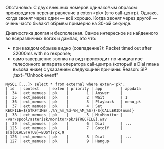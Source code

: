Обстановка:
С двух внешних номеров одинаковым образом производится перенаправление в exten «pk» (это call-центр). Однако, когда звонят через один — всё хорошо. Когда звонят через другой — очень часто бывают обрывы примерно на 30-ой секунде.

Диагностика долгая и бесполезная. Самое интересное из найденного во всеразличных логах и дампах, это что:
 * при каждом обрыве видно (совпадение?): Packet timed out after 32000ms with no response;
 * само завершение звонка на вид происходит по инициативе телефонного аппарата оператора call-центра (который в Dial плана вызова ниже) с указанием следующией причины: Reason: SIP ;text="Onhook event"

```
MySQL [...]> select * from external where exten='pk';
| id  | context    | exten | priority | app        | appdata
|  34 | ext_menues | pk    |        1 | Answer     |
|  35 | ext_menues | pk    |        2 | Wait       | 1
|  36 | ext_menues | pk    |        3 | Playback   | menu_pk
|  37 | ext_menues | pk    |        4 | Set        | RECFILE=${STRFTIME(,,%Y_%m_%d-%H_%M_%S)}-${CALLERID(num)}
|  38 | ext_menues | pk    |        5 | MixMonitor | /var/spool/asterisk/monitor/pk/${RECFILE}.wav
|  39 | ext_menues | pk    |        6 | Dial       | ...
| 125 | ext_menues | pk    |        7 | GotoIf     | $[${DIALSTATUS}=BUSY]?pk,9
| 126 | ext_menues | pk    |        8 | Dial       | ...
| 127 | ext_menues | pk    |        9 | Hangup     |
```